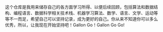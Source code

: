 这个仓库是我用来储存自己的各方面学习所得、以便后续回顾，包括算法和数据结构、编程语言、数据科学相关技术栈、机器学习算法、数学、语言、文学、运动等等不一而足，希望自己可以坚持记录，成为更好的自己。你从来不知道你可以多么优秀，所以，让我现在开始坚持吧！Gallon Go！Gallon Go Go!

